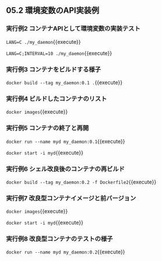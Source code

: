 
## 05.2 環境変数のAPI実装例 

### 実行例2 コンテナAPIとして環境変数の実装テスト

`LANG=C ./my_daemon`{{execute}}

`LANG=C;INTERVAL=10 ./my_daemon`{{execute}}

### 実行例3 コンテナをビルドする様子

`docker build --tag my_daemon:0.1 .`{{execute}}

### 実行例4 ビルドしたコンテナのリスト

`docker images`{{execute}}

### 実行例5 コンテナの終了と再開 

`docker run --name myd my_daemon:0.1`{{execute}}

`docker start -i myd`{{execute}}

### 実行例6 シェル改良後のコンテナの再ビルド 

`docker build --tag my_daemon:0.2 -f Dockerfile2`{{execute}}

### 実行例7 改良型コンテナイメージと前バージョン 

`docker images`{{execute}}

`docker start -i myd`{{execute}}

### 実行例8 改良型コンテナのテストの様子 

`docker run --name myd my_daemon:0.2`{{execute}}